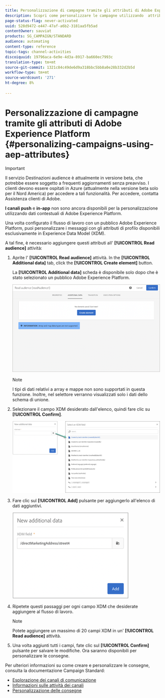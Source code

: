 ```yaml
---
title: Personalizzazione di campagne tramite gli attributi di Adobe Experience Platform
description: Scopri come personalizzare le campagne utilizzando  attributi della piattaforma di esperienza Adobe.
page-status-flag: never-activated
uuid: 528d9472-e447-47af-a6b2-3181aa5fb5ad
contentOwner: sauviat
products: SG_CAMPAIGN/STANDARD
audience: automating
content-type: reference
topic-tags: channel-activities
discoiquuid: 19796aca-6e9e-4d3a-8917-ba660ec7993c
translation-type: tm+mt
source-git-commit: 1321c84c49de6d9a318bbc5bb8a0e28b332d2b5d
workflow-type: tm+mt
source-wordcount: '271'
ht-degree: 8%

---
```



# Personalizzazione di campagne tramite gli attributi di Adobe Experience Platform {#personalizing-campaigns-using-aep-attributes}

>[!IMPORTANT]
>
>Il servizio Destinazioni audience è attualmente in versione beta, che potrebbe essere soggetto a frequenti aggiornamenti senza preavviso. I clienti devono essere ospitati in Azure (attualmente nella versione beta solo per il Nord America) per accedere a tali funzionalità. Per accedere, contatta  Assistenza clienti di Adobe.
>
>**I canali push** e **in-app** non sono ancora disponibili per la personalizzazione utilizzando dati contestuali di Adobe Experience Platform.

Una volta configurato il flusso di lavoro con un pubblico [](../../audiences/using/aep-about-audience-destinations-service.md)Adobe Experience Platform, puoi personalizzare i messaggi con gli attributi di profilo disponibili esclusivamente in Experience Data Model (XDM).

A tal fine, è necessario aggiungere questi attributi all&#39; **[!UICONTROL Read audience]** attività:

1. Aprite l&#39; **[!UICONTROL Read audience]** attività. In the **[!UICONTROL Additional data]** tab, click the **[!UICONTROL Create element]** button.

   La **[!UICONTROL Additional data]** scheda è disponibile solo dopo che è stato selezionato un pubblico Adobe Experience Platform.

   ![](assets/aep_wkf_readaudience_attributes.png)

   >[!NOTE]
   >
   >I tipi di dati relativi a array e mappe non sono supportati in questa funzione. Inoltre, nel selettore verranno visualizzati solo i dati dello schema di unione.

1. Selezionare il campo XDM desiderato dall&#39;elenco, quindi fare clic su **[!UICONTROL Confirm]**.

   ![](assets/aep_wkf_readaudience_perso1.png)

1. Fare clic sul **[!UICONTROL Add]** pulsante per aggiungerlo all&#39;elenco di dati aggiuntivi.

   ![](assets/aep_wkf_readaudience_perso3.png)

1. Ripetete questi passaggi per ogni campo XDM che desiderate aggiungere al flusso di lavoro.

   >[!NOTE]
   >
   >Potete aggiungere un massimo di 20 campi XDM in un&#39; **[!UICONTROL Read audience]** attività.

1. Una volta aggiunti tutti i campi, fate clic sul **[!UICONTROL Confirm]** pulsante per salvare le modifiche. Ora saranno disponibili per personalizzare le consegne.

Per ulteriori informazioni su come creare e personalizzare le consegne, consulta la documentazione Campaign Standard:

* [Esplorazione dei canali di comunicazione](../../channels/using/get-started-communication-channels.md)
* [Informazioni sulle attività dei canali](../../automating/using/about-channel-activities.md)
* [Personalizzazione delle consegne](../../designing/using/personalization.md)
